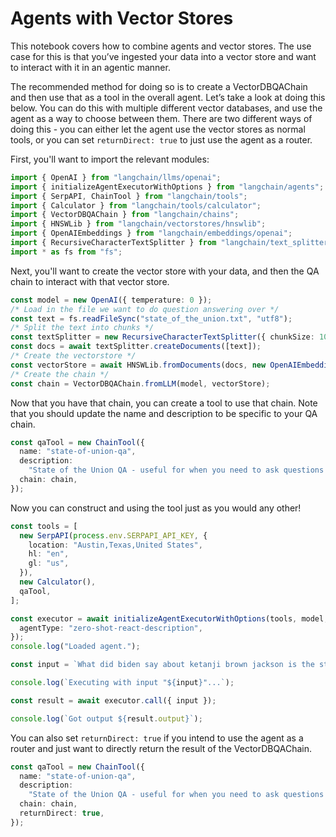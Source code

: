 # Agents with Vector Stores

This notebook covers how to combine agents and vector stores. The use case for this is that you’ve ingested your data into a vector store and want to interact with it in an agentic manner.

The recommended method for doing so is to create a VectorDBQAChain and then use that as a tool in the overall agent. Let’s take a look at doing this below. You can do this with multiple different vector databases, and use the agent as a way to choose between them. There are two different ways of doing this - you can either let the agent use the vector stores as normal tools, or you can set `returnDirect: true` to just use the agent as a router.

First, you'll want to import the relevant modules:

```typescript
import { OpenAI } from "langchain/llms/openai";
import { initializeAgentExecutorWithOptions } from "langchain/agents";
import { SerpAPI, ChainTool } from "langchain/tools";
import { Calculator } from "langchain/tools/calculator";
import { VectorDBQAChain } from "langchain/chains";
import { HNSWLib } from "langchain/vectorstores/hnswlib";
import { OpenAIEmbeddings } from "langchain/embeddings/openai";
import { RecursiveCharacterTextSplitter } from "langchain/text_splitter";
import * as fs from "fs";
```

Next, you'll want to create the vector store with your data, and then the QA chain to interact with that vector store.

```typescript
const model = new OpenAI({ temperature: 0 });
/* Load in the file we want to do question answering over */
const text = fs.readFileSync("state_of_the_union.txt", "utf8");
/* Split the text into chunks */
const textSplitter = new RecursiveCharacterTextSplitter({ chunkSize: 1000 });
const docs = await textSplitter.createDocuments([text]);
/* Create the vectorstore */
const vectorStore = await HNSWLib.fromDocuments(docs, new OpenAIEmbeddings());
/* Create the chain */
const chain = VectorDBQAChain.fromLLM(model, vectorStore);
```

Now that you have that chain, you can create a tool to use that chain. Note that you should update the name and description to be specific to your QA chain.

```typescript
const qaTool = new ChainTool({
  name: "state-of-union-qa",
  description:
    "State of the Union QA - useful for when you need to ask questions about the most recent state of the union address.",
  chain: chain,
});
```

Now you can construct and using the tool just as you would any other!

```typescript
const tools = [
  new SerpAPI(process.env.SERPAPI_API_KEY, {
    location: "Austin,Texas,United States",
    hl: "en",
    gl: "us",
  }),
  new Calculator(),
  qaTool,
];

const executor = await initializeAgentExecutorWithOptions(tools, model, {
  agentType: "zero-shot-react-description",
});
console.log("Loaded agent.");

const input = `What did biden say about ketanji brown jackson is the state of the union address?`;

console.log(`Executing with input "${input}"...`);

const result = await executor.call({ input });

console.log(`Got output ${result.output}`);
```

You can also set `returnDirect: true` if you intend to use the agent as a router and just want to directly return the result of the VectorDBQAChain.

```typescript
const qaTool = new ChainTool({
  name: "state-of-union-qa",
  description:
    "State of the Union QA - useful for when you need to ask questions about the most recent state of the union address.",
  chain: chain,
  returnDirect: true,
});
```
